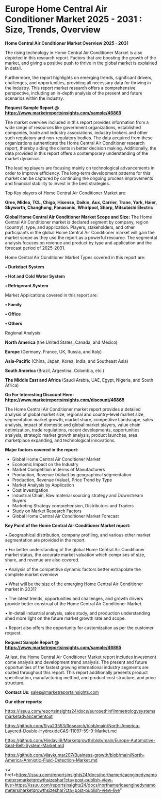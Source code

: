 # Europe Home Central Air Conditioner Market 2025 - 2031 : Size, Trends, Overview

<Strong> Home Central Air Conditioner Market Overview 2025 - 2031</strong>

The rising technology in Home Central Air Conditioner Market is also depicted in this research report. Factors that are boosting the growth of the market, and giving a positive push to thrive in the global market is explained in detail.

Furthermore, the report highlights on emerging trends, significant drivers, challenges, and opportunities, providing all necessary data for thriving in the industry. This report market research offers a comprehensive perspective, including an in-depth analysis of the present and future scenarios within the industry.

<strong>Request Sample Report @ <a href=https://www.marketreportsinsights.com/sample/46865>https://www.marketreportsinsights.com/sample/46865</a></strong>

The market overview included in this report provides information from a wide range of resources like government organizations, established companies, trade and industry associations, industry brokers and other such regulatory and non-regulatory bodies. The data acquired from these organizations authenticate the Home Central Air Conditioner research report, thereby aiding the clients in better decision making. Additionally, the data provided in this report offers a contemporary understanding of the market dynamics.

The leading players are focusing mainly on technological advancements in order to improve efficiency. The long-term development patterns for this market can be captured by continuing the ongoing process improvements and financial stability to invest in the best strategies.

Top Key players of Home Central Air Conditioner Market are:

<strong>Gree, Midea, TCL, Chigo, Hisense, Daikin, Aux, Carrier, Trane, York, Haier, Skyworth, Changhong, Panasonic, Whirlpool, Sharp, Mitsubishi Electric</strong>

<strong><b>Global Home Central Air Conditioner Market Scope and Size:</b></strong>
The Home Central Air Conditioner market is declared segment by company, region (country), type, and application. Players, stakeholders, and other participants in the global Home Central Air Conditioner market will gain the market scope as they use the report as a powerful resource. The segmental analysis focuses on revenue and product by type and application and the forecast period of 2025-2031.

Home Central Air Conditioner Market Types covered in this report are:

<strong>•  Durkduct System

•  Hot and Cold Water System

•  Refrigerant System</strong>

Market Applications covered in this report are:

<strong>•  Family

•  Office

•  Others</strong> 

Regional Analysis

<strong>North America</strong> (the United States, Canada, and Mexico)

<strong>Europe</strong> (Germany, France, UK, Russia, and Italy)

<strong>Asia-Pacific</strong> (China, Japan, Korea, India, and Southeast Asia)

<strong>South America</strong> (Brazil, Argentina, Colombia, etc.)

<strong>The Middle East and Africa</strong> (Saudi Arabia, UAE, Egypt, Nigeria, and South Africa)

<strong>Go For Interesting Discount Here: <a href=https://www.marketreportsinsights.com/discount/46865>https://www.marketreportsinsights.com/discount/46865</a></strong>

The Home Central Air Conditioner market report provides a detailed analysis of global market size, regional and country-level market size, segmentation market growth, market share, competitive Landscape, sales analysis, impact of domestic and global market players, value chain optimization, trade regulations, recent developments, opportunities analysis, strategic market growth analysis, product launches, area marketplace expanding, and technological innovations.

<strong><b>Major factors covered in the report:</b></strong>
<ul>
  <li>Global Home Central Air Conditioner Market </li>
  <li>Economic Impact on the Industry</li>
  <li>Market Competition in terms of Manufacturers</li>
  <li>Production, Revenue (Value) by geographical segmentation</li>
  <li>Production, Revenue (Value), Price Trend by Type</li>
  <li>Market Analysis by Application</li>
  <li>Cost Investigation</li>
  <li>Industrial Chain, Raw material sourcing strategy and Downstream Buyers</li>
  <li>Marketing Strategy comprehension, Distributors and Traders</li>
  <li>Study on Market Research Factors</li>
  <li>Global Home Central Air Conditioner Market Forecast</li>
</ul>

<strong><b>Key Point of the Home Central Air Conditioner Market report:</b></strong>

• Geographical distribution, company profiling, and various other market segmentation are provided in the report.

• For better understanding of the global Home Central Air Conditioner market status, the accurate market valuation which comprises of size, share, and revenue are also covered.

• Analysis of the competitive dynamic factors better extrapolate the complete market overview

• What will be the size of the emerging Home Central Air Conditioner market in 2031?

• The latest trends, opportunities and challenges, and growth drivers provide better construal of the Home Central Air Conditioner Market.

• In-detail industrial analysis, sales study, and production understanding shed more light on the future market growth rate and scope.

• Report also offers the opportunity for customization as per the customer request.

<strong>Request Sample Report @ <a href=https://www.marketreportsinsights.com/sample/46865>https://www.marketreportsinsights.com/sample/46865</a></strong>

At last, the Home Central Air Conditioner Market report includes investment come analysis and development trend analysis. The present and future opportunities of the fastest growing international industry segments are coated throughout this report. This report additionally presents product specification, manufacturing method, and product cost structure, and price structure.

<strong>Contact Us:</strong>
sales@marketreportsinsights.com

<strong>Our other reports:</strong>

<a href=https://issuu.com/reportsinsights24/docs/europethinfilmmetrologysystemsmarketadvancementout>https://issuu.com/reportsinsights24/docs/europethinfilmmetrologysystemsmarketadvancementout</a>

<a href=https://github.com/Siya23553/Research/blob/main/North-America-Layered-Double-HydroxideCAS-11097-59-9-Market.md>https://github.com/Siya23553/Research/blob/main/North-America-Layered-Double-HydroxideCAS-11097-59-9-Market.md</a>

<a href=https://github.com/Hindavii9/Marketgrowth/blob/main/Europe-Automotive-Seat-Belt-System-Market.md>https://github.com/Hindavii9/Marketgrowth/blob/main/Europe-Automotive-Seat-Belt-System-Market.md</a>

<a href=https://github.com/vijaykumar207/Business-growth/blob/main/North-America-Amniotic-Fluid-Detection-Market.md>https://github.com/vijaykumar207/Business-growth/blob/main/North-America-Amniotic-Fluid-Detection-Market.md</a>

<a href=https://issuu.com/reportsinsights24/docs/northamericaenginedynamometersmarketgrowthsizeshar?cta=post-publish-view-live>https://issuu.com/reportsinsights24/docs/northamericaenginedynamometersmarketgrowthsizeshar?cta=post-publish-view-live</a>"
